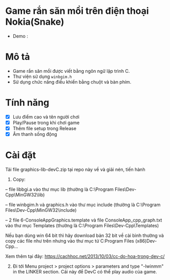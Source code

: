 # Game rắn săn mồi trên điện thoại Nokia(Snake)
- Demo : 
# Mô tả
- Game rắn săn mồi được viết bằng ngôn ngữ lập trình C.
- Thư viện sử dụng `winbgim.h`
- Sử dụng chức năng điều khiển bằng chuột và bàn phím.

# Tính năng
- [x] Lưu điểm cao và tên người chơi
- [x] Play/Pause trong khi chơi game
- [x] Thêm file setup trong Release
- [x] Âm thanh sống động

# Cài đặt
Tải file graphics-lib-devC.zip tại repo này về và giải nén, tiến hành

1. Copy:

– file libbgi.a vào thư mục lib (thường là C:\Program Files\Dev-Cpp\MinGW32\lib)

– file winbgim.h và graphics.h vào thư mục include (thường là C:\Program Files\Dev-Cpp\MinGW32\include)

– 2 file 6-ConsoleAppGraphics.template và file ConsoleApp_cpp_graph.txt vào thư mục Templates (thường là C:\Program Files\Dev-Cpp\Templates)

Nếu bạn dùng win 64 bit thì hãy download bản 32 bit về cài bình thường và copy các file như trên nhưng vào thư mục từ C:Program Files (x86)Dev-Cpp…

Xem thêm tại đây: https://cachhoc.net/2013/10/03/cc-do-hoa-trong-dev-c/


2. Đi tới Menu project > project options > parameters and type "-lwinmm" in the LINKER section. Cái này để DevC có thể play audio của game.
